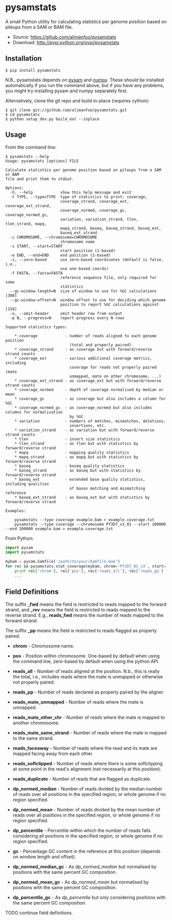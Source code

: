 pysamstats
==========

A small Python utility for calculating statistics per genome position
based on pileups from a SAM or BAM file.

* Source: https://gihub.com/alimanfoo/pysamstats
* Download: http://pypi.python.org/pypi/pysamstats

Installation
------------

```
$ pip install pysamstats
```

N.B., pysamstats depends on [pysam](http://code.google.com/p/pysam/)
and [numpy](http://www.numpy.org/). These *should* be installed
automatically if you run the command above, but if you have any
problems, you might try installing pysam and numpy separately first.

Alternatively, clone the git repo and build in-place (requires
cython):

```
$ git clone git://github.com/alimanfoo/pysamstats.git
$ cd pysamstats
$ python setup_dev.py build_ext --inplace 
```

Usage
-----

From the command line:

```
$ pysamstats --help
Usage: pysamstats [options] FILE

Calculate statistics per genome position based on pileups from a SAM or BAM
file and print them to stdout.

Options:
  -h, --help            show this help message and exit
  -t TYPE, --type=TYPE  type of statistics to print: coverage,
                        coverage_strand, coverage_ext, coverage_ext_strand,
                        coverage_normed, coverage_gc, coverage_normed_gc,
                        variation, variation_strand, tlen, tlen_strand, mapq,
                        mapq_strand, baseq, baseq_strand, baseq_ext,
                        baseq_ext_strand
  -c CHROMOSOME, --chromosome=CHROMOSOME
                        chromosome name
  -s START, --start=START
                        start position (1-based)
  -e END, --end=END     end position (1-based)
  -z, --zero-based      use zero-based coordinates (default is false, i.e.,
                        use one-based coords)
  -f FASTA, --fasta=FASTA
                        reference sequence file, only required for some
                        statistics
  --gc-window-length=N  size of window to use for %GC calculations [300]
  --gc-window-offset=N  window offset to use for deciding which genome
                        position to report %GC calculations against [150]
  -o, --omit-header     omit header row from output
  -p N, --progress=N    report progress every N rows

Supported statistics types:

    * coverage            - number of reads aligned to each genome position 
                            (total and properly paired)
    * coverage_strand     - as coverage but with forward/reverse strand counts
    * coverage_ext        - various additional coverage metrics, including 
                            coverage for reads not properly paired (mate 
                            unmapped, mate on other chromosome, ...)
    * coverage_ext_strand - as coverage_ext but with forward/reverse strand counts 
    * coverage_normed     - depth of coverage normalised by median or mean
    * coverage_gc         - as coverage but also includes a column for %GC
    * coverage_normed_gc  - as coverage_normed but also includes columns for normalisation
                            by %GC      
    * variation           - numbers of matches, mismatches, deletions, 
                            insertions, etc.
    * variation_strand    - as variation but with forward/reverse strand counts
    * tlen                - insert size statistics
    * tlen_strand         - as tlen but with statistics by forward/reverse strand
    * mapq                - mapping quality statistics
    * mapq_strand         - as mapq but with statistics by forward/reverse strand
    * baseq               - baseq quality statistics
    * baseq_strand        - as baseq but with statistics by forward/reverse strand
    * baseq_ext           - extended base quality statistics, including qualities
                            of bases matching and mismatching reference
    * baseq_ext_strand    - as baseq_ext but with statistics by forward/reverse strand
    
Examples:

    pysamstats --type coverage example.bam > example.coverage.txt
    pysamstats --type coverage --chromosome Pf3D7_v3_01 --start 100000 --end 200000 example.bam > example.coverage.txt
```

From Python:

```python
import pysam
import pysamstats

mybam = pysam.Samfile('/path/to/your/bamfile.bam')
for rec in pysamstats.stat_coverage(mybam, chrom='Pf3D7_01_v3', start=10000, end=20000):
    print rec['chrom'], rec['pos'], rec['reads_all'], rec['reads_pp']
    ...

```

Field Definitions
-----------------

The suffix **_fwd** means the field is restricted to reads mapped to
the forward strand, and **_rev** means the field is restricted to
reads mapped to the reverse strand. E.g., **reads_fwd** means the
number of reads mapped to the forward strand.

The suffix **_pp** means the field is restricted to reads flagged as
properly paired. 

* **chrom** - Chromosome name.  

* **pos** - Position within chromosome. One-based by default when
    using the command line, zero-based by default when using the
    python API.

* **reads_all** - Number of reads aligned at the position. N.b., this
    is really the total, i.e., includes reads where the mate is
    unmapped or otherwise not properly paired.

* **reads_pp** - Number of reads declared as properly paired by the
    aligner.

* **reads_mate_unmapped** - Number of reads where the mate is
    unmapped.

* **reads_mate_other_chr** - Number of reads where the mate is mapped
    to another chromosome.

* **reads_mate_same_strand** - Number of reads where the mate is
    mapped to the same strand.

* **reads_faceaway** - Number of reads where the read and its mate are
    mapped facing away from each other.

* **reads_softclipped** - Number of reads where there is some
    softclipping at some point in the read's alignment (not
    necessarily at this position).

* **reads_duplicate** - Number of reads that are flagged as duplicate.

* **dp_normed_median** - Number of reads divided by the median number
    of reads over all positions in the specified region, or whole
    genome if no region specified.

* **dp_normed_mean** - Number of reads divided by the mean number of
    reads over all positions in the specified region, or whole genome
    if no region specified.

* **dp_percentile** - Percentile within which the number of reads falls
    considering all positions in the specified region, or whole genome
    if no region specified.

* **gc** - Percentage GC content in the reference at this position
    (depends on window length and offset).

* **dp_normed_median_gc** - As *dp_normed_median* but normalised by
    positions with the same percent GC composition.

* **dp_normed_mean_gc** - As *dp_normed_mean* but normalised by
    positions with the same percent GC composition.

* **dp_percentile_gc** - As *dp_percentile* but only considering
    positions with the same percent GC composition.

TODO continue field definitions.